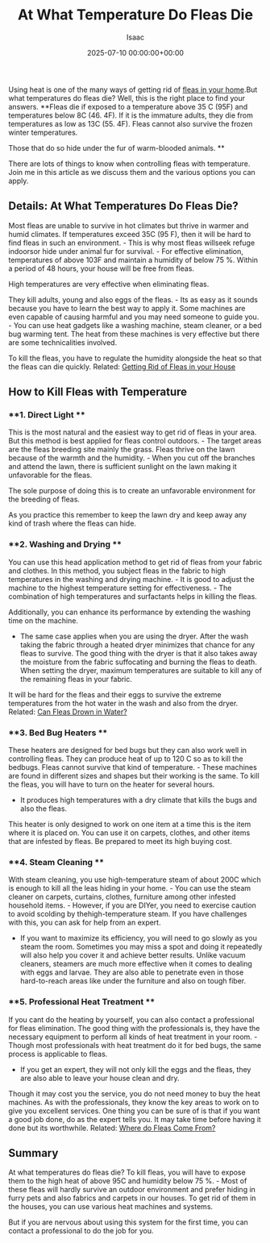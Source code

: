 ﻿---
title: At What Temperature Do Fleas Die
description: Using heat is one of the many ways of getting rid of fleas in your home . But what temperatures do fleas die? Well, this is the right place to find your...
slug: /at-what-temperature-do-fleas-die/
date: 2025-07-10 00:00:00+00:00
lastmod: 2025-07-10 00:00:00+03:00
author: Isaac
categories:
- Fleas
- Guide
tags:
- fleas
- temperature
- flea
layout: post
---

Using heat is one of the many ways of getting rid of [fleas in your home](https://pestpolicy.com/home-remedies-for-fleas/).But what temperatures do fleas die? Well, this is the right place to find your answers. **Fleas die if exposed to a temperature above 35 C (95F) and temperatures below 8C (46. 4F). If it is the immature adults, they die from temperatures as low as 13C (55. 4F). Fleas cannot also survive the frozen winter temperatures.

Those that do so hide under the fur of warm-blooded animals. **

There are lots of things to know when controlling fleas with temperature. Join me in this article as we discuss them and the various options you can apply.

##  Details: At What Temperatures Do Fleas Die?

Most fleas are unable to survive in hot climates but thrive in warmer and humid climates. If temperatures exceed 35C (95 F), then it will be hard to find fleas in such an environment. - This is why most fleas willseek refuge indoorsor hide under animal fur for survival. - For effective elimination, temperatures of above 103F and maintain a humidity of below 75 %. Within a period of 48 hours, your house will be free from fleas.

High temperatures are very effective when eliminating fleas.

They kill adults, young and also eggs of the fleas. - Its as easy as it sounds because you have to learn the best way to apply it. Some machines are even capable of causing harmful and you may need someone to guide you. - You can use heat gadgets like a washing machine, steam cleaner, or a bed bug warming tent. The heat from these machines is very effective but there are some technicalities involved.

To kill the fleas, you have to regulate the humidity alongside the heat so that the fleas can die quickly. Related: [Getting Rid of Fleas in your House](https://pestpolicy.com/how-to-get-rid-of-fleas-in-the-house-fast/)

##  How to Kill Fleas with Temperature

###  **1. Direct Light **

This is the most natural and the easiest way to get rid of fleas in your area. But this method is best applied for fleas control outdoors. - The target areas are the fleas breeding site mainly the grass. Fleas thrive on the lawn because of the warmth and the humidity. - When you cut off the branches and attend the lawn, there is sufficient sunlight on the lawn making it unfavorable for the fleas.

The sole purpose of doing this is to create an unfavorable environment for the breeding of fleas.

As you practice this remember to keep the lawn dry and keep away any kind of trash where the fleas can hide.

###  **2. Washing and Drying **

You can use this head application method to get rid of fleas from your fabric and clothes. In this method, you subject fleas in the fabric to high temperatures in the washing and drying machine. - It is good to adjust the machine to the highest temperature setting for effectiveness. - The combination of high temperatures and surfactants helps in killing the fleas.

Additionally, you can enhance its performance by extending the washing time on the machine.

- The same case applies when you are using the dryer. After the wash taking the fabric through a heated dryer minimizes that chance for any fleas to survive. The good thing with the dryer is that it also takes away the moisture from the fabric suffocating and burning the fleas to death. When setting the dryer, maximum temperatures are suitable to kill any of the remaining fleas in your fabric.

It will be hard for the fleas and their eggs to survive the extreme temperatures from the hot water in the wash and also from the dryer. Related: [Can Fleas Drown in Water? ](https://pestpolicy.com/do-fleas-drown-in-water/)

###  **3. Bed Bug Heaters **

These heaters are designed for bed bugs but they can also work well in controlling fleas. They can produce heat of up to 120 C so as to kill the bedbugs. Fleas cannot survive that kind of temperature. - These machines are found in different sizes and shapes but their working is the same. To kill the fleas, you will have to turn on the heater for several hours.

- It produces high temperatures with a dry climate that kills the bugs and also the fleas.

This heater is only designed to work on one item at a time this is the item where it is placed on. You can use it on carpets, clothes, and other items that are infested by fleas. Be prepared to meet its high buying cost.

###  **4. Steam Cleaning **

With steam cleaning, you use high-temperature steam of about 200C which is enough to kill all the leas hiding in your home. - You can use the steam cleaner on carpets, curtains, clothes, furniture among other infested household items. - However, if you are DIYer, you need to exercise caution to avoid scolding by thehigh-temperature steam. If you have challenges with this, you can ask for help from an expert.

- If you want to maximize its efficiency, you will need to go slowly as you steam the room. Sometimes you may miss a spot and doing it repeatedly will also help you cover it and achieve better results. Unlike vacuum cleaners, steamers are much more effective when it comes to dealing with eggs and larvae. They are also able to penetrate even in those hard-to-reach areas like under the furniture and also on tough fiber.

###  **5. Professional Heat Treatment **

If you cant do the heating by yourself, you can also contact a professional for fleas elimination. The good thing with the professionals is, they have the necessary equipment to perform all kinds of heat treatment in your room. - Though most professionals with heat treatment do it for bed bugs, the same process is applicable to fleas.

- If you get an expert, they will not only kill the eggs and the fleas, they are also able to leave your house clean and dry.

Though it may cost you the service, you do not need money to buy the heat machines. As with the professionals, they know the key areas to work on to give you excellent services. One thing you can be sure of is that if you want a good job done, do as the expert tells you. It may take time before having it done but its worthwhile. Related: [Where do Fleas Come From? ](https://pestpolicy.com/where-do-fleas-come-from/)

##  Summary

At what temperatures do fleas die? To kill fleas, you will have to expose them to the high heat of above 95C and humidity below 75 %. - Most of these fleas will hardly survive an outdoor environment and prefer hiding in furry pets and also fabrics and carpets in our houses. To get rid of them in the houses, you can use various heat machines and systems.

But if you are nervous about using this system for the first time, you can contact a professional to do the job for you.

